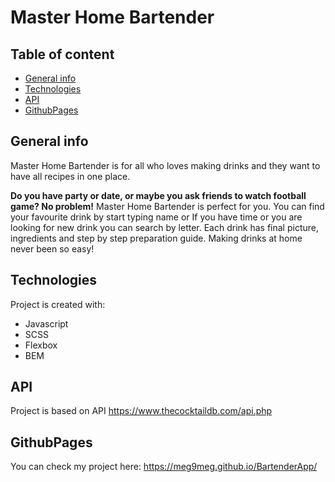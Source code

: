 # Master Home Bartender

## Table of content
* [General info](#general-info)
* [Technologies](#technologies)
* [API](#api)
* [GithubPages](#githubpages)

## General info

Master Home Bartender is for all who loves making drinks and they want to have all recipes in one place. 

**Do you have party or date, or maybe you ask friends to watch football game? No problem!** Master Home Bartender is perfect for you. 
You can find your favourite drink by start typing name or If you have time or you are looking for new drink you can search by letter. Each drink has final picture, ingredients and step by step preparation guide. Making drinks at home never been so easy!

## Technologies
Project is created with:
* Javascript
* SCSS
* Flexbox
* BEM

## API

Project is based on API https://www.thecocktaildb.com/api.php

## GithubPages

You can check my project here: https://meg9meg.github.io/BartenderApp/
